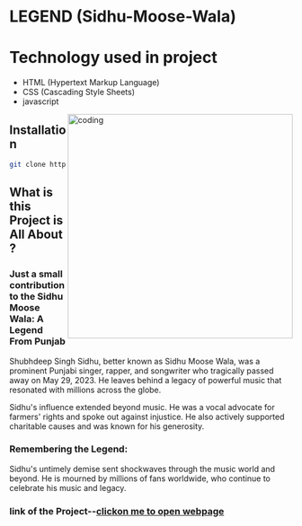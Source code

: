 # LEGEND (Sidhu-Moose-Wala)

# Technology used in project
- HTML (Hypertext Markup Language)
- CSS (Cascading Style Sheets)
- javascript

<img align="right" alt="coding" width="400" src="https://media1.giphy.com/media/2IudUHdI075HL02Pkk/giphy.gif?cid=ecf05e476a31x61u8pom0ueyq6gd8b18enkko07cdwb2leqd&ep=v1_gifs_search&rid=giphy.gif&ct=g">

## Installation

```bash
git clone https://github.com/Apsiingh/LEGEND-Sidhu-Moose-Wala-.git
```

## What is this Project is All About ?

 ### Just a small contribution to the Sidhu Moose Wala: A Legend From Punjab

Shubhdeep Singh Sidhu, better known as Sidhu Moose Wala, was a prominent Punjabi singer, rapper, and songwriter who tragically passed away on May 29, 2023. He leaves behind a legacy of powerful music that resonated with millions across the globe.

Sidhu's influence extended beyond music. He was a vocal advocate for farmers' rights and spoke out against injustice. He also actively supported charitable causes and was known for his generosity.


### Remembering the Legend:
Sidhu's untimely demise sent shockwaves through the music world and beyond. He is mourned by millions of fans worldwide, who continue to celebrate his music and legacy.

### link of the Project--[clickon me to open webpage](https://apsiingh.github.io/LEGEND-Sidhu-Moose-Wala-/)

